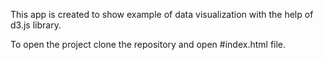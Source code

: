 This app is created to show example of data visualization with the help of d3.js library.

To open the project clone the repository and open 
#index.html 
file.